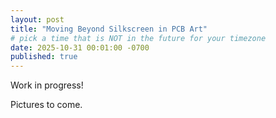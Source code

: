 ```yaml
---
layout: post
title: "Moving Beyond Silkscreen in PCB Art"
# pick a time that is NOT in the future for your timezone
date: 2025-10-31 00:01:00 -0700
published: true
---
```


Work in progress!

<!--more-->

Pictures to come.
